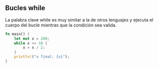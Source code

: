 ## Bucles while
La palabra clave while es muy similar a la de otros lenguajes y ejecuta el cuerpo del bucle mientras que la condición sea valida.

```rust
fn main() {
    let mut x = 200;
    while x >= 10 {
        x = x / 2;
    }
    println!("x final: {x}");
}
```